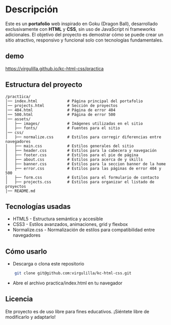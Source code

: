 # Descripción

Este es un **portafolio** web inspirado en Goku (Dragon Ball), desarrollado exclusivamente con **HTML** y **CSS**, sin uso de JavaScript ni frameworks adicionales.
El objetivo del proyecto es demostrar cómo se puede crear un sitio atractivo, responsivo y funcional solo con tecnologías fundamentales.

## demo

https://virgulilla.github.io/kc-html-css/practica

## Estructura del proyecto
```
/pract1ica/
│── index.html             # Página principal del portafolio
│── projects.html          # Sección de proyectos
│── 404.html               # Página de error 404
│── 500.html               # Página de error 500
│── assets/
│   ├── images/            # Imágenes utilizadas en el sitio
│   ├── fonts/             # Fuentes para el sitio
│── css/
│   ├── normalize.css      # Estilos para corregir diferencias entre navegadores
│   ├── main.css           # Estilos generales del sitio
│   ├── header.css         # Estilos para la cabecera y navegación
│   ├── footer.css         # Estilos para el pie de página
│   ├── about.css          # Estilos para acerca de y skills
│   ├── banner.css         # Estilos para la seccion banner de la home
│   ├── error.css          # Estilos para las páginas de error 404 y 500
│   ├── form.css           # Estilos para el formulario de contacto
│   ├── projects.css       # Estilos para organizar el listado de proyectos
│── README.md 
```

## Tecnologías usadas
- HTML5 - Estructura semántica y accesible
- CSS3 - Estilos avanzados, animaciones, grid y flexbox
- Normalize.css - Normalización de estilos para compatibilidad entre navegadores

## Cómo usarlo

- Descarga o clona este repositorio

```bash
    git clone git@github.com:virgulilla/kc-html-css.git
```
- Abre el archivo practica/index.html en tu navegador

## Licencia

Ete proyecto es de uso libre para fines educativos. ¡Siéntete libre de modificarlo y adaptarlo! 